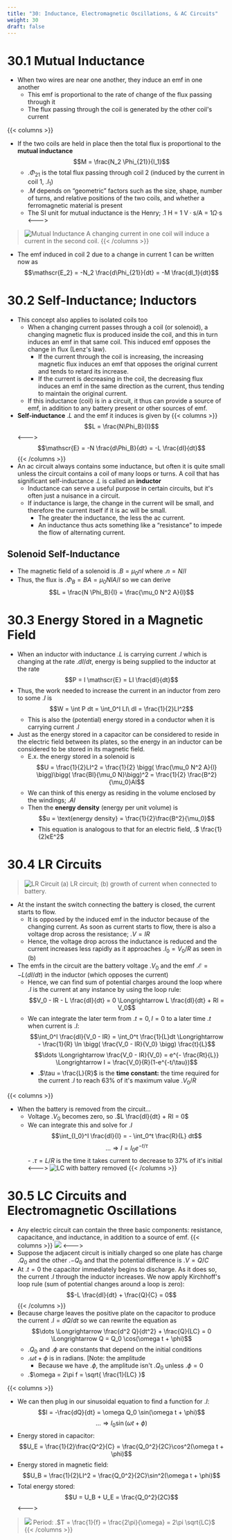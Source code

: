```yaml
---
title: "30: Inductance, Electromagnetic Oscillations, & AC Circuits"
weight: 30
draft: false
---
```



# 30.1 Mutual Inductance

- When two wires are near one another, they induce an emf in one another
    - This emf is proportional to the rate of change of the flux passing through it
    - The flux passing through the coil is generated by the other coil's current

{{< columns >}}
- If the two coils are held in place then the total flux is proportional to the **mutual inductance**
    $$M = \frac{N_2 \Phi_{21}}{I_1}$$
    - .$\Phi_{21}$ is the total flux passing through coil 2 (induced by the current in coil 1, .$I_1$)
    - .$M$ depends on “geometric” factors such as the size, shape, number of turns, and relative positions of the two coils, and whether a ferromagnetic material is present 
    - The SI unit for mutual inductance is the Henry; .$\text{1 H = 1 V$\cdot$s/A = 1$\Omega \cdot$s}$
<--->
> ![Mutual Inductance](/docs/physics-7b/imgs/30/mutual.png)
> A changing current in one coil will induce a current in the second coil.
{{< /columns >}}
- The emf induced in coil 2 due to a change in current 1 can be written now as
$$\mathscr{E_2} = -N_2 \frac{d\Phi_{21}}{dt} = -M \frac{dI_1}{dt}$$


# 30.2 Self-Inductance; Inductors

- This concept also applies to isolated coils too
    - When a changing current passes through a coil (or solenoid), a changing magnetic flux is produced inside the coil, and this in turn induces an emf in that same coil. This induced emf opposes the change in flux (Lenz's law). 
        - If the current through the coil is increasing, the increasing magnetic flux induces an emf that opposes the original current and tends to retard its increase. 
        - If the current is decreasing in the coil, the decreasing flux induces an emf in the same direction as the current, thus tending to maintain the original current. 
    - If this inductance (coil) is in a circuit, it thus can provide a source of emf, in addition to any battery present or other sources of emf.
- **Self-inductance** .$L$ and the emf it induces is given by
{{< columns >}}<!-- mathjax -->
$$L = \frac{N\Phi_B}{I}$$
<---><!-- mathjax -->
$$\mathscr{E} = -N \frac{d\Phi_B}{dt} = -L \frac{dI}{dt}$$
{{< /columns >}}
-  An ac circuit always contains some inductance, but often it is quite small unless the circuit contains a coil of many loops or turns. A coil that has significant self-inductance .$L$ is called an **inductor**
    - Inductance can serve a useful purpose in certain circuits, but it's often just a nuisance in a circuit.
    - If inductance is large, the change in the current will be small, and therefore the current itself if it is ac will be small. 
        - The greater the inductance, the less the ac current. 
        - An inductance thus acts something like a “resistance” to impede the flow of alternating current. 

## Solenoid Self-Inductance

- The magnetic field of a solenoid is .$B = \mu_0 nI$ where .$n = N/l$
- Thus, the flux is .$\Phi_B = BA = \mu_0 NIA/l$ so we can derive 
$$L = \frac{N \Phi_B}{I} = \frac{\mu_0 N^2 A}{l}$$


# 30.3 Energy Stored in a Magnetic Field

- When an inductor with inductance .$L$ is carrying current .$I$ which is changing at the rate .$dI/dt$, energy is being supplied to the inductor at the rate 
$$P = I \mathscr{E} = LI \frac{dI}{dt}$$
- Thus, the work needed to increase the current in an inductor from zero to some .$I$ is
    $$W = \int P dt = \int_0^I LI\ dI = \frac{1}{2}LI^2$$
    - This is also the (potential) energy stored in a conductor when it is carrying current .$I$
- Just as the energy stored in a capacitor can be considered to reside in the electric field between its plates, so the energy in an inductor can be considered to be stored in its magnetic field. 
    - E.x. the energy stored in a solenoid is
    $$U = \frac{1}{2}LI^2 = \frac{1}{2} \bigg( \frac{\mu_0 N^2 A}{l} \bigg)\bigg( \frac{Bl}{\mu_0 N}\bigg)^2 = \frac{1}{2} \frac{B^2}{\mu_0}Al$$
    - We can think of this energy as residing in the volume enclosed by the windings; .$Al$
    - Then the **energy density** (energy per unit volume) is
    $$u = \text{energy density} = \frac{1}{2}\frac{B^2}{\mu_0}$$
        - This equation is analogous to that for an electric field, .$ \frac{1}{2}ϵE^2$

# 30.4 LR Circuits

> ![LR Circuit](/docs/physics-7b/imgs/30/lr-circuit.png)
> (a) LR circuit; (b) growth of current when connected to battery.
- At the instant the switch connecting the battery is closed, the current starts to flow. 
    - It is opposed by the induced emf in the inductor because of the changing current. As soon as current starts to flow, there is also a voltage drop across the resistance; .$V = IR$
    - Hence, the voltage drop across the inductance is reduced and the current increases less rapidly as it approaches .$I_0 = V_0 / R$ as seen in (b)
- The emfs in the circuit are the battery voltage .$V_0$ and the emf .$\mathscr{E} = -L (dI/dt)$ in the inductor (which opposes the current)
    - Hence, we can find sum of potential charges around the loop where .$I$ is the current at any instance by using the loop rule:
    $$V_0 - IR - L \frac{dI}{dt} = 0 \Longrightarrow L \frac{dI}{dt} + RI = V_0$$
    - We can integrate the later term from .$t = 0, I = 0$ to a later time .$t$ when current is .$I$:
        $$\int_0^I \frac{dI}{V_0 - IR} = \int_0^t \frac{1}{L}dt \Longrightarrow - \frac{1}{R} \ln \bigg( \frac{V_0 - IR}{V_0} \bigg) \frac{t}{L}$$
        $$\dots \Longrightarrow \frac{V_0 - IR}{V_0} = e^{- \frac{Rt}{L}} \Longrightarrow I = \frac{V_0}{R}(1-e^{-t/\tau})$$
        - .$\tau = \frac{L}{R}$ is the **time constant:**  the time required for the current .$I$ to reach 63% of it's maximum value .$V_0/R$

{{< columns >}}
- When the battery is removed from the circuit...
    - Voltage .$V_0$ becomes zero, so .$L \frac{dI}{dt} + RI = 0$
    - We can integrate this and solve for .$I$ 
        $$\int_{I_0}^I \frac{dI}{I} = - \int_0^t \frac{R}{L} dt$$
        $$\dots \Longrightarrow I = I_0 e^{-t/\tau}$$
          - .$\tau = L/R$ is the time it takes current to decrease to 37% of it's initial    
<--->
![LC with battery removed](/docs/physics-7b/imgs/30/lr-no-v.png)
{{< /columns >}}


# 30.5 LC Circuits and Electromagnetic Oscillations

- Any electric circuit can contain the three basic components: resistance, capacitance, and inductance, in addition to a source of emf. 
{{< columns >}}
![](/docs/physics-7b/imgs/30/lc-2.png)
<--->
- Suppose the adjacent circuit is initially charged so one plate has charge .$Q_0$ and the other .$-Q_0$ and that the potential difference is .$V = Q/C$ 
- At .$t = 0$ the capacitor immediately begins to discharge. As it does so, the current .$I$ through the inductor increases. We now apply Kirchhoff's loop rule (sum of potential changes around a loop is zero):
$$-L \frac{dI}{dt} + \frac{Q}{C} = 0$$
{{< /columns >}}
- Because charge leaves the positive plate on the capacitor to produce the current .$I = dQ/dt$ so we can rewrite the equation as
    $$\dots \Longrightarrow \frac{d^2 Q}{dt^2} + \frac{Q}{LC} = 0 \Longrightarrow Q = Q_0 \cos(\omega t + \phi)$$
    - .$Q_0$ and .$\phi$ are constants that depend on the initial conditions
    - .$\omega t + \phi$ is in radians. [Note: the amplitude 
        - Because we have .$\phi$, the amplitude isn't .$Q_0$ unless .$\phi = 0$
    - .$\omega = 2\pi f = \sqrt{ \frac{1}{LC} }$

{{< columns >}}
- We can then plug in our sinusoidal equation to find a function for .$I$:
    $$I = -\frac{dQ}{dt} = \omega Q_0 \sin(\omega t + \phi)$$
    $$\dots \Longrightarrow I_0 \sin(\omega t + \phi)$$
- Energy stored in capacitor:
    $$U_E = \frac{1}{2}\frac{Q^2}{C} = \frac{Q_0^2}{2C}\cos^2(\omega t + \phi)$$
- Energy stored in magnetic field:
    $$U_B = \frac{1}{2}LI^2 = \frac{Q_0^2}{2C}\sin^2(\omega t + \phi)$$
- Total energy stored:
$$U = U_B + U_E = \frac{Q_0^2}{2C}$$
<--->
> ![](/docs/physics-7b/imgs/30/lr-graph.png)
> Period: .$T = \frac{1}{f} = \frac{2\pi}{\omega} = 2\pi \sqrt{LC}$ 
{{< /columns >}}




